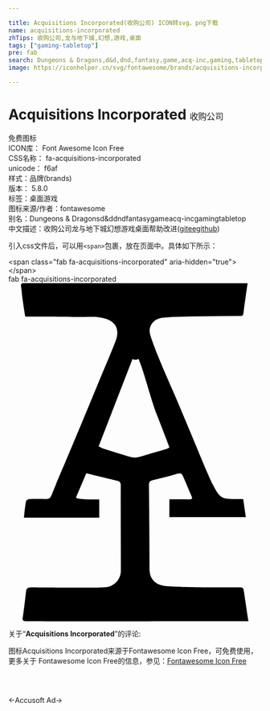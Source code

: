 ```yaml
---

title: Acquisitions Incorporated(收购公司) ICON转svg、png下载
name: acquisitions-incorporated
zhTips: 收购公司,龙与地下城,幻想,游戏,桌面
tags: ["gaming-tabletop"]
pre: fab
search: Dungeons & Dragons,d&d,dnd,fantasy,game,acq-inc,gaming,tabletop
image: https://iconhelper.cn/svg/fontawesome/brands/acquisitions-incorporated.svg

---
```


# Acquisitions Incorporated  <small style="font-size: 60%;font-weight: 100">收购公司</small>


<div class="detail-page">
<p>
<span><span class="badge-success badge">免费图标</span> </span>
<br/>
<span>
ICON库：
<span class="badge-secondary badge">Font Awesome Icon Free</span> 
</span>
<br/>
<span>
CSS名称：
<span class="badge-secondary badge">fa-acquisitions-incorporated</span> 
</span>
<br/>
<span>
unicode：
<span class="badge-secondary badge">f6af</span> 
<copy-btn content='f6af' btn-title=""></copy-btn>
<copy-btn :content='String.fromCodePoint(parseInt("f6af", 16))' btn-title="复制U"></copy-btn>
</span><br/><span>样式：<span class="badge-light badge">品牌(brands)</span></span>
<br/>
<span>
版本：
<span class="badge-secondary badge">5.8.0</span> 
</span><br/><span>标签：<span class="badge-light badge"><router-link to="/tags/gaming-tabletop.html">桌面游戏</router-link></span></span>
<br/>
<span>图标来源/作者：<span class="badge-light badge">fontawesome</span></span> 
<br/>
<span>别名：<span class="badge-light badge">Dungeons & Dragons</span><span class="badge-light badge">d&d</span><span class="badge-light badge">dnd</span><span class="badge-light badge">fantasy</span><span class="badge-light badge">game</span><span class="badge-light badge">acq-inc</span><span class="badge-light badge">gaming</span><span class="badge-light badge">tabletop</span></span><br/><span class="zh-detail">中文描述：<span class="badge-primary badge">收购公司</span><span class="badge-primary badge">龙与地下城</span><span class="badge-primary badge">幻想</span><span class="badge-primary badge">游戏</span><span class="badge-primary badge">桌面</span><span class="help-link"><span>帮助改进</span>(<a href="https://gitee.com/liuwave/icon-helper/edit/master/json/fontawesome/brands/acquisitions-incorporated.json" target="_blank" rel="noopener noreferrer">gitee</a><a href="https://github.com/liuwave/icon-helper/edit/master/json/fontawesome/brands/acquisitions-incorporated.json" target="_blank" rel="noopener noreferrer">github</a></span>)</span><br/>
</p>
</div>
<div class="alert alert-dark">
  <i class="fab fa-acquisitions-incorporated fa-xs"></i>
  <i class="fab fa-acquisitions-incorporated fa-sm"></i>
  <i class="fab fa-acquisitions-incorporated fa-lg"></i>
  <i class="fab fa-acquisitions-incorporated fa-2x"></i>
  <i class="fab fa-acquisitions-incorporated fa-3x"></i>
  <i class="fab fa-acquisitions-incorporated fa-5x"></i>
  <i class="fab fa-acquisitions-incorporated fa-7x"></i>
</div>
<div>
  <p>引入css文件后，可以用<code>&lt;span&gt;</code>包裹，放在页面中。具体如下所示：    
  </p>
  <div class="alert alert-primary" style="font-size: 14px">
    &lt;span class="fab fa-acquisitions-incorporated" aria-hidden="true"&gt;&lt;/span&gt;
    <copy-btn content='<span class="fab fa-acquisitions-incorporated" aria-hidden="true"></span>'></copy-btn>
  </div>
  <div class="alert alert-secondary">
    <i class="fab fa-acquisitions-incorporated"
    style="font-size: 24px"
    aria-hidden="true"></i> fab fa-acquisitions-incorporated
    <copy-btn content="fab fa-acquisitions-incorporated" btn-title="复制图标名称"></copy-btn>
  </div>
</div>
<div id="svg" class="svg-wrap">
<svg xmlns="http://www.w3.org/2000/svg" viewBox="0 0 384 512"><path d="M357.45 468.2c-1.2-7.7-1.3-7.6-9.6-7.6-99.8.2-111.8-2.4-112.7-2.6-12.3-1.7-20.6-10.5-21-23.1-.1-1.6-.2-71.6-1-129.1-.1-4.7 1.6-6.4 5.9-7.5 12.5-3 24.9-6.1 37.3-9.7 4.3-1.3 6.8-.2 8.4 3.5 4.5 10.3 8.8 20.6 13.2 30.9 1.6 3.7.1 4.4-3.4 4.4-10-.2-20-.1-30.4-.1v27h116c-1.4-9.5-2.7-18.1-4-27.5-7 0-13.8.4-20.4-.1-22.6-1.6-18.3-4.4-84-158.6-8.8-20.1-27.9-62.1-36.5-89.2-4.4-14 5.5-25.4 18.9-26.6 18.6-1.7 37.5-1.6 56.2-2 20.6-.4 41.2-.4 61.8-.5 3.1 0 4-1.4 4.3-4.3 1.2-9.8 2.7-19.5 4-29.2.8-5.3 1.6-10.7 2.4-16.1L23.75 0c-3.6 0-5.3 1.1-4.6 5.3 2.2 13.2-.8.8 6.4 45.3 63.4 0 71.8.9 101.8.5 12.3-.2 37 3.5 37.7 22.1.4 11.4-1.1 11.3-32.6 87.4-53.8 129.8-50.7 120.3-67.3 161-1.7 4.1-3.6 5.2-7.6 5.2-8.5-.2-17-.3-25.4.1-1.9.1-5.2 1.8-5.5 3.2-1.5 8.1-2.2 16.3-3.2 24.9h114.3v-27.6c-6.9 0-33.5.4-35.3-2.9 5.3-12.3 10.4-24.4 15.7-36.7 16.3 4 31.9 7.8 47.6 11.7 3.4.9 4.6 3 4.6 6.8-.1 42.9.1 85.9.2 128.8 0 10.2-5.5 19.1-14.9 23.1-6.5 2.7-3.3 3.4-121.4 2.4-5.3 0-7.1 2-7.6 6.8-1.5 12.9-2.9 25.9-5 38.8-.8 5 1.3 5.7 5.3 5.7 183.2.6-30.7 0 337.1 0-2.5-15-4.4-29.4-6.6-43.7zm-174.9-205.7c-13.3-4.2-26.6-8.2-39.9-12.5a44.53 44.53 0 0 1-5.8-2.9c17.2-44.3 34.2-88.1 51.3-132.1 7.5 2.4 7.9-.8 9.4 0 9.3 22.5 18.1 60.1 27 82.8 6.6 16.7 13 33.5 19.7 50.9a35.78 35.78 0 0 1-3.9 2.1c-13.1 3.9-26.4 7.5-39.4 11.7a27.66 27.66 0 0 1-18.4 0z"/></svg>
</div>
<detail full-name='fa-acquisitions-incorporated'></detail>
<div class="icon-detail__container">
<p>关于“<b>Acquisitions Incorporated</b>”的评论:</p>
</div>
<Vssue title="关于“Acquisitions Incorporated”的评论" />    
<div><p>图标Acquisitions Incorporated来源于Fontawesome Icon Free，可免费使用，更多关于  Fontawesome Icon Free的信息，参见：<a target="_blank" href="https://iconhelper.cn/fontawesome.html">Fontawesome Icon Free</a>
</p></div>

<div style="padding:2rem 0 " class="page-nav"><p class="inner"><span class="prev">←<router-link to="/icon/brands/accusoft.html">Accusoft</router-link></span> <span class="next"><router-link to="/icon/solid/ad.html">Ad</router-link>→</span></p></div>
